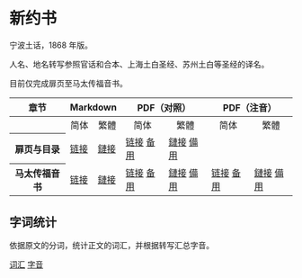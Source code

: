 # 新约书

宁波土话，1868 年版。

人名、地名转写参照官话和合本、上海土白圣经、苏州土白等圣经的译名。

目前仅完成扉页至马太传福音书。

<table>
 <thead>
  <tr>
   <th align="center">章节</th>
   <th colspan="2" align="center">Markdown</th>
   <th colspan="2" align="center">PDF（对照）</th>
   <th colspan="2" align="center">PDF（注音）</th>
  </tr>
 </thead>
 <tbody>
  <tr>
   <th align="center"> </th>
   <td align="center">简体</td>
   <td align="center">繁體</td>
   <td align="center">简体</td>
   <td align="center">繁體</td>
   <td align="center">简体</td>
   <td align="center">繁體</td>
  </tr>
  <tr>
   <th align="center">扉页与目录</th>
   <td><a href="https://github.com/shinzoqchiuq/books-in-wu-romanization/blob/master/sing-iah-shü-1868/简体/扉页与目录.md">链接</a></td>
   <td><a href="https://github.com/shinzoqchiuq/books-in-wu-romanization/blob/master/sing-iah-shü-1868/繁體/扉頁與目錄.md">鏈接</a></td>
   <td><a href="https://github.com/shinzoqchiuq/books-in-wu-romanization/raw/pdf/sing-iah-shü-1868/简体/扉页与目录.pdf">链接</a> <a href="https://gitee.com/shinzoqchiuq/books-in-wu-romanization/raw/pdf/sing-iah-shü-1868/简体/扉页与目录.pdf">备用</a></td>
   <td><a href="https://github.com/shinzoqchiuq/books-in-wu-romanization/raw/pdf/sing-iah-shü-1868/繁體/扉頁與目錄.pdf">鏈接</a> <a href="https://gitee.com/shinzoqchiuq/books-in-wu-romanization/raw/pdf/sing-iah-shü-1868/繁體/扉頁與目錄.pdf">備用</a></td>
   <td> </td>
   <td> </td>
  </tr>
  <tr>
   <th align="center">马太传福音书</th>
   <td><a href="https://github.com/shinzoqchiuq/books-in-wu-romanization/blob/master/sing-iah-shü-1868/简体/马太传福音书.md">链接</a></td>
   <td><a href="https://github.com/shinzoqchiuq/books-in-wu-romanization/blob/master/sing-iah-shü-1868/繁體/馬太傳福音書.md">鏈接</a></td>
   <td><a href="https://github.com/shinzoqchiuq/books-in-wu-romanization/raw/pdf/sing-iah-shü-1868/简体/马太传福音书.pdf">链接</a> <a href="https://gitee.com/shinzoqchiuq/books-in-wu-romanization/raw/pdf/sing-iah-shü-1868/简体/马太传福音书.pdf">备用</a></td>
   <td><a href="https://github.com/shinzoqchiuq/books-in-wu-romanization/raw/pdf/sing-iah-shü-1868/繁體/馬太傳福音書.pdf">鏈接</a> <a href="https://gitee.com/shinzoqchiuq/books-in-wu-romanization/raw/pdf/sing-iah-shü-1868/繁體/馬太傳福音書.pdf">備用</a></td>
   <td><a href="https://github.com/shinzoqchiuq/books-in-wu-romanization/raw/pdf/sing-iah-shü-1868/简体/马太传福音书-ruby.pdf">链接</a> <a href="https://gitee.com/shinzoqchiuq/books-in-wu-romanization/raw/pdf/sing-iah-shü-1868/简体/马太传福音书-ruby.pdf">备用</a></td>
   <td><a href="https://github.com/shinzoqchiuq/books-in-wu-romanization/raw/pdf/sing-iah-shü-1868/繁體/馬太傳福音書-ruby.pdf">鏈接</a> <a href="https://gitee.com/shinzoqchiuq/books-in-wu-romanization/raw/pdf/sing-iah-shü-1868/繁體/馬太傳福音書-ruby.pdf">備用</a></td>
  </tr>
 </tbody>
</table>

## 字词统计

依据原文的分词，统计正文的词汇，并根据转写汇总字音。

[词汇](./新約書-詞.tsv) [字音](./新約書-字.tsv)

